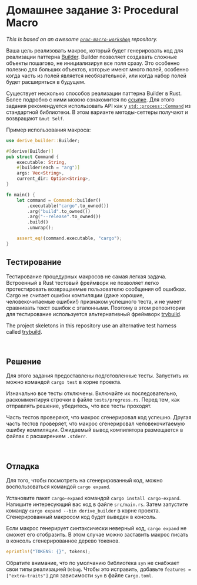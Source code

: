 # Домашнее задание 3: Procedural Macro

*This is based on an awesome [`proc-macro-workshop`](https://githubcom/dtolnay/proc-macro-workshop) 
repository.*

Ваша цель реализовать макрос, который будет генерировать код для реализации паттерна [Builder][builder pattern].
Builder позволяет создавать сложные объекты пошагово, не инициализируя все поля сразу. Это особенно полезно для
больших объектов, которые имеют много полей, особенно когда часть из полей является необязательной,
или когда набор полей будет расширяться в будущем.

[builder pattern]: https://en.wikipedia.org/wiki/Builder_pattern

Существует несколько способов реализации паттерна Builder в Rust. Более подробно с ними можно ознакомится
по [ссылке](https://doc.rust-lang.org/1.0.0/style/ownership/builders.html). Для этого задания рекомендуется
использовать API как у [`std::process::Command`] из стандартной библиотеки. В этом варианте методы-сеттеры
получают и возвращают `&mut Self`.

[`std::process::Command`]: https://doc.rust-lang.org/std/process/struct.Command.html

Пример использования макроса:

```rust
use derive_builder::Builder;

#[derive(Builder)]
pub struct Command {
    executable: String,
    #[builder(each = "arg")]
    args: Vec<String>,
    current_dir: Option<String>,
}

fn main() {
    let command = Command::builder()
        .executable("cargo".to_owned())
        .arg("build".to_owned())
        .arg("--release".to_owned())
        .build()
        .unwrap();

    assert_eq!(command.executable, "cargo");
}
```

## Тестирование

Тестирование процедурных макросов не самая легкая задача. Встроенный в Rust тестовый фреймворк 
не позволяет легко протестировать возвращаемые пользователю сообщения об ошибках. Cargo не считает
ошибки компиляции (даже хорошие, человекочитаемые ошибки!) признаком успешного теста, и не умеет
сравнивать текст ошибок с эталонными. Поэтому в этом репозитории для тестирование используется
альтернативный фреймворк [trybuild].

The project skeletons in this repository use an alternative test harness called
[trybuild].

[trybuild]: https://github.com/dtolnay/trybuild

<br>

## Решение

Для этого задания предоставлены подготовленные тесты. Запустить их можно командой 
`cargo test` в корне проекта.

Изначально все тесты отключены. Включайте их последовательно, раскомментируя строчки в файле
`tests/progress.rs`. Перед тем, как отправлять решение, убедитесь, что все тесты проходят.

Часть тестов проверяют, что макрос сгенерировал код успешно. Другая часть тестов проверяет,
что макрос сгенерировал человекочитаемую ошибку компиляции. Ожидаемый вывод компилятора размещается
в файлах с расширением `.stderr`.

<br>

## Отладка

Для того, чтобы посмотреть на сгенерированный код, можно воспользоваться командой `cargo expand`.

Установите пакет `cargo-expand` командой `cargo install cargo-expand`. Напишите интересующий вас
код в файле `src/main.rs`. Затем запустите команду
`cargo expand --bin derive_builder` в корне проекта. Сгенерированный макросом код будет выведен в
консоль.

[cargo expand]: https://github.com/dtolnay/cargo-expand

Если макрос генерирует синтаксически неверный код, `cargo expand` не сможет его отобразить. В этом
случае можно заставить макрос писать в консоль сгенерированное дерево токенов.

```rust
eprintln!("TOKENS: {}", tokens);
```

Обратите внимание, что по умолчанию библиотека `syn` не снабжает свои типы реализацией `Debug`. 
Чтобы это исправить, добавьте `features = ["extra-traits"]` для зависимости `syn` в файле 
`Cargo.toml`.

<br>
